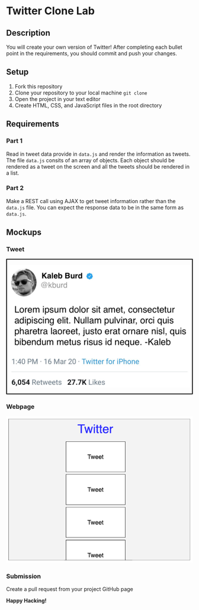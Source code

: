 # Twitter Clone Lab

## Description
You will create your own version of Twitter! After completing each bullet point in the requirements, you should commit and push your changes.

## Setup
1. Fork this repository
2. Clone your repository to your local machine `git clone`
3. Open the project in your text editor
4. Create HTML, CSS, and JavaScript files in the root directory

## Requirements

### Part 1
Read in tweet data provide in `data.js` and render the information as tweets. The file `data.js` consits of an array of objects. Each object should be rendered as a tweet on the screen and all the tweets should be rendered in a list.


### Part 2
Make a REST call using AJAX to get tweet information rather than the `data.js` file. You can expect the response data to be in the same form as `data.js`.

## Mockups
### Tweet
<div style="border: black solid 2px">

![tweet](sampleTweet.png)

</div>

### Webpage
![tweet](webpageLayout.png)

### Submission
Create a pull request from your project GitHub page

**Happy Hacking!**

